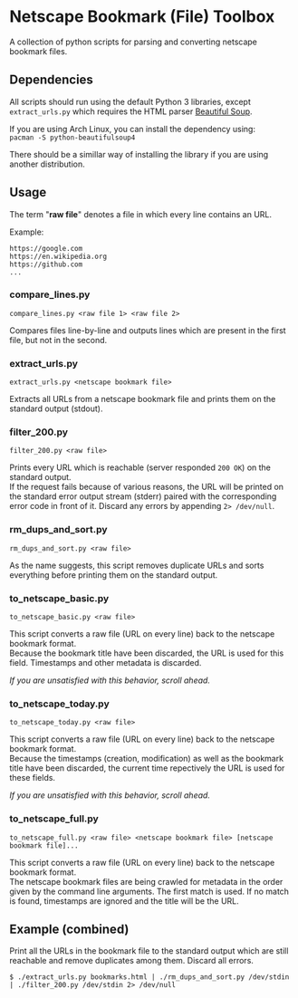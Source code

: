 # Netscape Bookmark (File) Toolbox

A collection of python scripts for parsing and converting netscape bookmark files.

## Dependencies

All scripts should run using the default Python 3 libraries,
except `extract_urls.py` which requires the HTML parser
[Beautiful Soup](https://en.wikipedia.org/wiki/Beautiful_Soup_(HTML_parser)).

If you are using Arch Linux, you can install the dependency using:  
`pacman -S python-beautifulsoup4`

There should be a simillar way of installing the library if you are using another distribution.

## Usage

The term "**raw file**" denotes a file in which every line contains an URL.

Example:

```
https://google.com
https://en.wikipedia.org
https://github.com
...
```

### compare_lines.py

`compare_lines.py <raw file 1> <raw file 2>`

Compares files line-by-line and outputs lines which are present in
the first file, but not in the second.

### extract_urls.py

`extract_urls.py <netscape bookmark file>`

Extracts all URLs from a netscape bookmark file and prints them on the
standard output (stdout).

### filter_200.py

`filter_200.py <raw file>`

Prints every URL which is reachable (server responded `200 OK`)
on the standard output.  
If the request fails because of various reasons, the URL will be printed on the
standard error output stream (stderr) paired with the corresponding error code
in front of it. Discard any errors by appending `2> /dev/null`.

### rm_dups_and_sort.py

`rm_dups_and_sort.py <raw file>`

As the name suggests, this script removes duplicate URLs and sorts everything
before printing them on the standard output.

### to_netscape_basic.py

`to_netscape_basic.py <raw file>`

This script converts a raw file (URL on every line) back to the netscape bookmark format.  
Because the bookmark title have been discarded, the URL is used for this field.
Timestamps and other metadata is discarded.

*If you are unsatisfied with this behavior, scroll ahead.*

### to_netscape_today.py

`to_netscape_today.py <raw file>`

This script converts a raw file (URL on every line) back to the netscape bookmark format.  
Because the timestamps (creation, modification) as well as the bookmark title have been discarded,
the current time repectively the URL is used for these fields.

*If you are unsatisfied with this behavior, scroll ahead.*

### to_netscape_full.py

`to_netscape_full.py <raw file> <netscape bookmark file> [netscape bookmark file]...`

This script converts a raw file (URL on every line) back to the netscape bookmark format.  
The netscape bookmark files are being crawled for metadata in the order given by the
command line arguments. The first match is used. If no match is found, timestamps are ignored
and the title will be the URL.

## Example (combined)

Print all the URLs in the bookmark file to the standard output which are still reachable
and remove duplicates among them. Discard all errors.

```
$ ./extract_urls.py bookmarks.html | ./rm_dups_and_sort.py /dev/stdin | ./filter_200.py /dev/stdin 2> /dev/null
```
